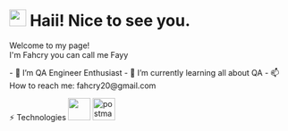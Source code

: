 <h1><img src="https://emojis.slackmojis.com/emojis/images/1531849430/4246/blob-sunglasses.gif?1531849430" width="30"/> Haii! Nice to see you.</h1>
<p>Welcome to my page! </br> I'm Fahcry you can call me Fayy</p>
- 🔭 I’m QA Engineer Enthusiast
- 💬 I’m currently learning all about QA
- 📫 How to reach me: fahcry20@gmail.com

⚡ Technologies
<img src= "https://img.icons8.com/?size=100&id=VOnRj9vGpXV8&format=png&color=000000" width="40" height="40"/>
<img src="https://www.vectorlogo.zone/logos/getpostman/getpostman-icon.svg" alt="postman" width="40" height="40"/>

